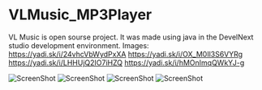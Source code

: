 # VLMusic_MP3Player
VL Music is open sourse project.
It was made using java in the DevelNext studio development environment.
Images:
https://yadi.sk/i/24vhcVbWydPxXA
https://yadi.sk/i/OX_M0Il3S6VYRg
https://yadi.sk/i/LHHUjQ2IO7iHZQ
https://yadi.sk/i/hMOnImqQWkYJ-g



![ScreenShot](https://i.postimg.cc/DJCVXdGr/image.png[/img][/url])
![ScreenShot](https://i.postimg.cc/9zMHjK3J/image.png[/img][/url])
![ScreenShot](https://i.postimg.cc/qg5VBw40/image.png[/img][/url])
![ScreenShot](https://i.postimg.cc/vxDJLg7p/image.png[/img][/url])

